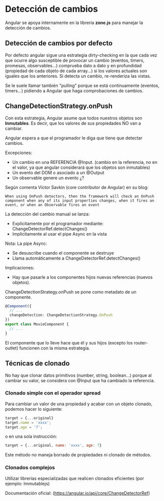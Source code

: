 # Detección de cambios

Angular se apoya internamente en la librería **zone.js** para manejar la detección de cambios.

## Detección de cambios por defecto

Por defecto angular sigue una estrategia dirty-checking en la que cada vez que ocurre algo susceptible de provocar un cambio (eventos, timers, promesas, observables...) comprueba dato a dato y en profundidad (propiedad de cada objeto de cada array...) si los valores actuales son iguales que los anteriores. Si detecta un cambio, re-renderiza las vistas. 

Se le suele llamar también "pulling" porque se está continuamente (eventos, timers...) pidiendo a Angular que haga comprobaciones de cambios.

## ChangeDetectionStrategy.onPush

Con esta estrategia, Angular asume que todos nuestros objetos son **Inmutables**. Es decir, que los valores de sus propiedades NO van a cambiar.

Angular espera a que el programador le diga que tiene que detectar cambios.

Excepciones: 
 - Un cambio en una REFERENCIA @Input. (cambio en la referencia, no en el valor, ya que angular considerará que los objetos son inmutables) 
 - Un evento del DOM o asociado a un @Output
 - Un observable genere un evento ¿?



Según comenta Victor Savkin (core contributor de Angular) en su blog:

```
When using OnPush detectors, then the framework will check an OnPush component when any of its input properties changes, when it fires an event, or when an Observable fires an event
```


La detección del cambio manual se lanza:
 - Explícitamente por el programador mediante: ChangeDetectorRef.detectChanges()
 - Implícitamente al usar el pipe Async en la vista

 Nota: La pipe Async:
  - Se desuscribe cuando el componente se destruye
  - Llama automáticamente a ChangeDetectorRef.detectChanges()

Implicaciones:
- Hay que pasarle a los componentes hijos nuevas referencias (nuevos objetos).

ChangeDetectionStrategy.onPush se pone como metadato de un componente. 

```ts
@Component({
  // ...
  changeDetection: ChangeDetectionStrategy.OnPush
})
export class MovieComponent {
  // ...
}
```

El componente que lo lleve hace que él y sus hijos (excepto los router-outlet) funcionen con la misma estrategia.


## Técnicas de clonado

No hay que clonar datos primitivos (number, string, boolean...) porque al cambiar su valor, se considera con @Input que ha cambiado la referencia.

### Clonado simple con el operador spread

Para cambiar un valor de una propiedad y acabar con un objeto clonado, podemos hacer lo siguiente:

```js
target = {...original}
target.name = 'xxxx';
target.age = '7';
```

o en una sola instrucción:

```js
target = {...original, name: 'xxxx', age: 7}
```

Este método no maneja borrado de propiedades ni clonado de métodos.

### Clonados complejos

Utilizar librerías especializadas que realicen clonados eficientes (por ejemplo: Immutablejs)


Documentación oficial: (https://angular.io/api/core/ChangeDetectorRef)
